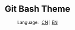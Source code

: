 <div style="text-align: center;">
  <h1>Git Bash Theme</h1>
  <p>
    <span style="margin-right: 6px">Language: </span>
    <a href="README_CN.md">CN</a>
    <span> | </span>
    <a href="README.md">EN</a>
  </p>
</div>